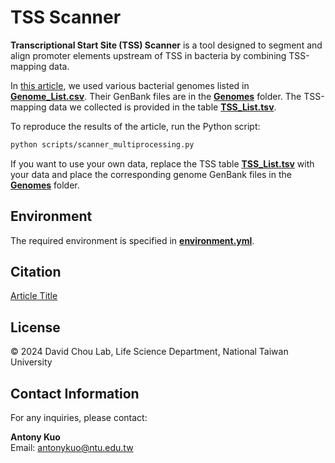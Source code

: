 # TSS Scanner

**Transcriptional Start Site (TSS) Scanner** is a tool designed to segment and align promoter elements upstream of TSS in bacteria by combining TSS-mapping data.

In [this article](url), we used various bacterial genomes listed in [**Genome_List.csv**](Genome_List.csv). Their GenBank files are in the [**Genomes**](Genomes/) folder. The TSS-mapping data we collected is provided in the table [**TSS_List.tsv**](TSS_List.tsv).

To reproduce the results of the article, run the Python script:

```bash
python scripts/scanner_multiprocessing.py
```

If you want to use your own data, replace the TSS table [**TSS_List.tsv**](TSS_List.tsv) with your data and place the corresponding genome GenBank files in the [**Genomes**](Genomes/) folder.

## Environment

The required environment is specified in [**environment.yml**](environment.yml).

## Citation

[Article Title](url)

## License

&copy; 2024 David Chou Lab, Life Science Department, National Taiwan University

## Contact Information

For any inquiries, please contact:

**Antony Kuo**  
Email: [antonykuo@ntu.edu.tw](mailto:antonykuo@ntu.edu.tw)
